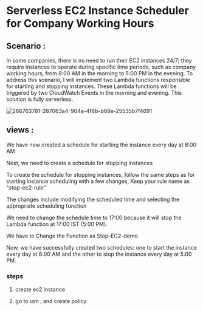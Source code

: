 # Serverless EC2 Instance Scheduler for Company Working Hours 
## Scenario :
In some companies, there is no need to run their EC2 instances 24/7; they require instances to operate during specific time periods, such as company working hours, from 8:00 AM in the morning to 5:00 PM in the evening. To address this scenario, I will implement two Lambda functions responsible for starting and stopping instances. These Lambda functions will be triggered by two CloudWatch Events in the morning and evening. This solution is fully serverless.

![266763781-287063a4-964a-4f8b-b88e-25535b7f4691](https://github.com/itscloudevops/serverless-ec2-scheduler-proj/assets/172890207/1a5fc611-4010-4d79-84e2-417135e27fd0)


## views :

We have now created a schedule for starting the instance every day at 8:00 AM

Next, we need to create a schedule for stopping instances

To create the schedule for stopping instances, follow the same steps as for starting instance scheduling with a few changes, Keep your rule name as "stop-ec2-rule"

The changes include modifying the scheduled time and selecting the appropriate scheduling function

We need to change the schedule time to 17:00 because it will stop the Lambda function at 17:00 IST (5:00 PM).

We have to Change the Function as Stop-EC2-demo

Now, we have successfully created two schedules: one to start the instance every day at 8:00 AM and the other to stop the instance every day at 5:00 PM.

### steps

1. create ec2 instance

2. go to iam , and create policy
